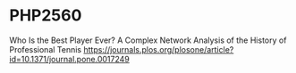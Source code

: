# PHP2560
Who Is the Best Player Ever? A Complex Network Analysis of the History of Professional Tennis
https://journals.plos.org/plosone/article?id=10.1371/journal.pone.0017249

